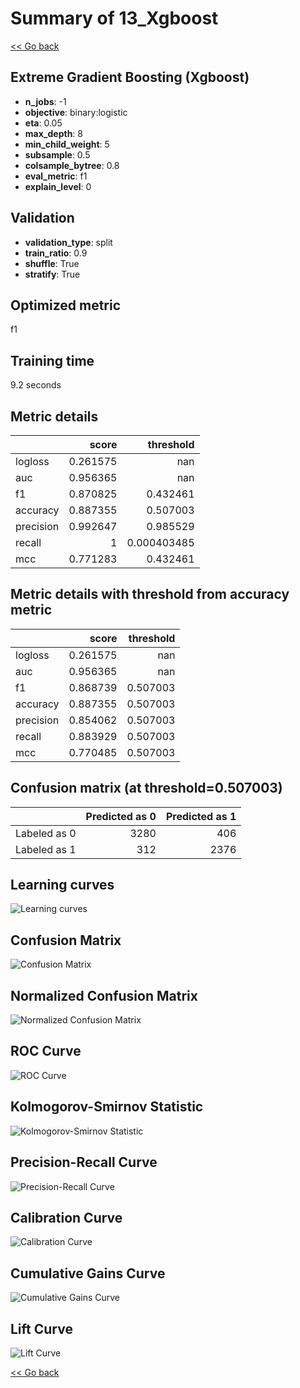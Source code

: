 # Summary of 13_Xgboost

[<< Go back](../README.md)


## Extreme Gradient Boosting (Xgboost)
- **n_jobs**: -1
- **objective**: binary:logistic
- **eta**: 0.05
- **max_depth**: 8
- **min_child_weight**: 5
- **subsample**: 0.5
- **colsample_bytree**: 0.8
- **eval_metric**: f1
- **explain_level**: 0

## Validation
 - **validation_type**: split
 - **train_ratio**: 0.9
 - **shuffle**: True
 - **stratify**: True

## Optimized metric
f1

## Training time

9.2 seconds

## Metric details
|           |    score |     threshold |
|:----------|---------:|--------------:|
| logloss   | 0.261575 | nan           |
| auc       | 0.956365 | nan           |
| f1        | 0.870825 |   0.432461    |
| accuracy  | 0.887355 |   0.507003    |
| precision | 0.992647 |   0.985529    |
| recall    | 1        |   0.000403485 |
| mcc       | 0.771283 |   0.432461    |


## Metric details with threshold from accuracy metric
|           |    score |   threshold |
|:----------|---------:|------------:|
| logloss   | 0.261575 |  nan        |
| auc       | 0.956365 |  nan        |
| f1        | 0.868739 |    0.507003 |
| accuracy  | 0.887355 |    0.507003 |
| precision | 0.854062 |    0.507003 |
| recall    | 0.883929 |    0.507003 |
| mcc       | 0.770485 |    0.507003 |


## Confusion matrix (at threshold=0.507003)
|              |   Predicted as 0 |   Predicted as 1 |
|:-------------|-----------------:|-----------------:|
| Labeled as 0 |             3280 |              406 |
| Labeled as 1 |              312 |             2376 |

## Learning curves
![Learning curves](learning_curves.png)
## Confusion Matrix

![Confusion Matrix](confusion_matrix.png)


## Normalized Confusion Matrix

![Normalized Confusion Matrix](confusion_matrix_normalized.png)


## ROC Curve

![ROC Curve](roc_curve.png)


## Kolmogorov-Smirnov Statistic

![Kolmogorov-Smirnov Statistic](ks_statistic.png)


## Precision-Recall Curve

![Precision-Recall Curve](precision_recall_curve.png)


## Calibration Curve

![Calibration Curve](calibration_curve_curve.png)


## Cumulative Gains Curve

![Cumulative Gains Curve](cumulative_gains_curve.png)


## Lift Curve

![Lift Curve](lift_curve.png)



[<< Go back](../README.md)
